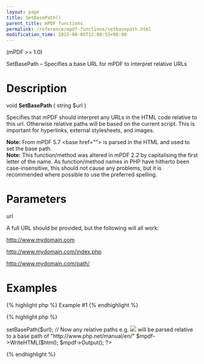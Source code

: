 ```yaml
---
layout: page
title: SetBasePath()
parent_title: mPDF functions
permalink: /reference/mpdf-functions/setbasepath.html
modification_time: 2015-08-05T12:00:55+00:00
---
```


<p>(mPDF &gt;= 1.0)</p>
<p>SetBasePath – Specifies a base URL for mPDF to interpret relative URLs</p>

# Description

<p class="manual_block">void <b>SetBasePath</b> ( string <span class="parameter">$url</span> )</p>
<p>Specifies that mPDF should interpret any URLs in the HTML code relative to this <span class="parameter">url</span>. Otherwise relative paths will be based on the current script. This is important for hyperlinks, external stylesheets, and images.</p>

<div class="alert alert-info" role="alert"><strong>Note:</strong> From mPDF 5.7 &lt;base href=""&gt; is parsed in the HTML and used to set the base path.</div>

<div class="alert alert-info" role="alert"><strong>Note:</strong> This function/method was altered in mPDF 2.2 by capitalising the first letter of the name. As function/method names in PHP have hitherto been case-insensitive, this should not cause any problems, but it is recommended where possible to use the preferred spelling.</div>

# Parameters

<p class="manual_param_dt"><span class="parameter">url</span></p>
<p class="manual_param_dd">A full URL should be provided, but the following will all work:

http://www.mydomain.com

http://www.mydomain.com/index.php

http://www.mydomain.com/path/<span class="smallblock">

</span></p>

# Examples

{% highlight php %}
Example #1
{% endhighlight %}

{% highlight php %}
<?php

<?php

$mpdf=new mPDF();

$url = "http://www.php.net/manual/en/function.iconv.php";

$html = file_get_contents($url);

$mpdf->setBasePath($url);

// Now any relative paths e.g. <img src="../picture.jpg" /> will be parsed relative to a

   base path of "http://www.php.net/manual/en/"

$mpdf->WriteHTML($html);

$mpdf->Output();

?>
{% endhighlight %}

